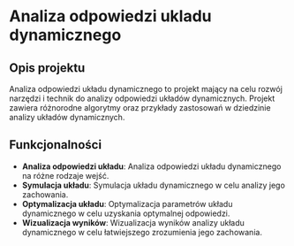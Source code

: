 # Analiza odpowiedzi ukladu dynamicznego

## Opis projektu
Analiza odpowiedzi układu dynamicznego to projekt mający na celu rozwój narzędzi i technik do analizy odpowiedzi układów dynamicznych. Projekt zawiera różnorodne algorytmy oraz przykłady zastosowań w dziedzinie analizy układów dynamicznych.

## Funkcjonalności

- **Analiza odpowiedzi układu**: Analiza odpowiedzi układu dynamicznego na różne rodzaje wejść.
- **Symulacja układu**: Symulacja układu dynamicznego w celu analizy jego zachowania.
- **Optymalizacja układu**: Optymalizacja parametrów układu dynamicznego w celu uzyskania optymalnej odpowiedzi.
- **Wizualizacja wyników**: Wizualizacja wyników analizy układu dynamicznego w celu łatwiejszego zrozumienia jego zachowania.
